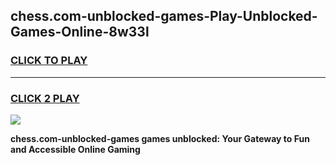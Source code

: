 
## chess.com-unblocked-games-Play-Unblocked-Games-Online-8w33l
<h3>
<a href="https://premium76.site?title=chess.com-unblocked-games&ref=24A">CLICK TO PLAY</a></h3>
<hr>

<h3>
<a href="https://premium76.site?title=chess.com-unblocked-games&ref=24A">CLICK 2 PLAY</a>
  
</h3>

<a href="https://premium76.site?title=chess.com-unblocked-games&ref=24A"><img src="https://clearcache.store/games.png"></a>


**chess.com-unblocked-games games unblocked: Your Gateway to Fun and Accessible Online Gaming**
